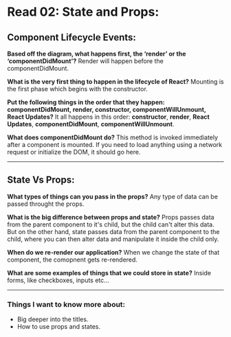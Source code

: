 # Read 02: State and Props:

## Component Lifecycle Events:

**Based off the diagram, what happens first, the ‘render’ or the ‘componentDidMount’?**
Render will happen before the componentDidMount.

**What is the very first thing to happen in the lifecycle of React?**
Mounting is the first phase which begins with the constructor.

**Put the following things in the order that they happen: componentDidMount, render, constructor, componentWillUnmount, React Updates?**
It all happens in this order: **constructor**, **render**, **React Updates**, **componentDidMount**, **componentWillUnmount**.

**What does componentDidMount do?**
This method is invoked immediately after a component is mounted. If you need to load anything using a network request or initialize the DOM, it should go here.

--------------------------------------------------------------------

## State Vs Props:

**What types of things can you pass in the props?**
Any type of data can be passed throught the props.

**What is the big difference between props and state?**
Props passes data from the parent component to it's child, but the child can't alter this data. But on the other hand, state passes data from the parent component to the child, where you can then alter data and manipulate it inside the child only.

**When do we re-render our application?**
When we change the state of that component, the comopnent gets re-rendered.

**What are some examples of things that we could store in state?**
Inside forms, like checkboxes, inputs etc...

---------------------------------------------------------------------

### Things I want to know more about:
- Big deeper into the titles.
- How to use props and states.
